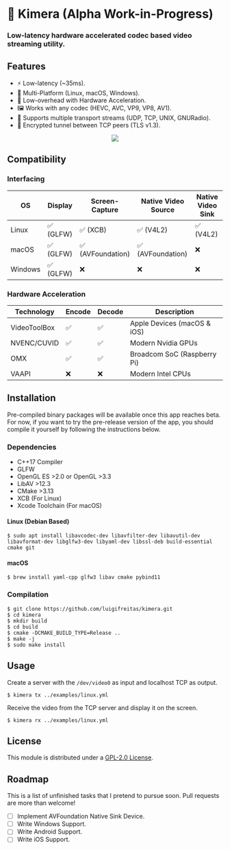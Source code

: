# 🐙 Kimera (Alpha Work-in-Progress)
### Low-latency hardware accelerated codec based video streaming utility.

## Features
- ⚡ Low-latency (~35ms).
- 🦑 Multi-Platform (Linux, macOS, Windows).
- 🔋 Low-overhead with Hardware Acceleration.
- 🖼️ Works with any codec (HEVC, AVC, VP9, VP8, AV1).
- 🧳 Supports multiple transport streams (UDP, TCP, UNIX, GNURadio).
- 🔑 Encrypted tunnel between TCP peers (TLS v1.3).

<p align="center">
<img src="https://github.com/luigifreitas/kimera/raw/master/assets/kimera_macos.png" />
</p>

## Compatibility
### Interfacing
|    OS    |  Display  |   Screen-Capture   | Native Video Source | Native Video Sink |
|----------|-----------|--------------------|---------------------|-------------------|
| Linux    | ✅ (GLFW)  | ✅ (XCB)            | ✅ (V4L2)            | ✅ (V4L2)          |
| macOS    | ✅ (GLFW)  | ✅ (AVFoundation)   | ✅ (AVFoundation)    | ❌                 |
| Windows  | ✅ (GLFW)  | ❌                  | ❌                   | ❌                 |

### Hardware Acceleration
|  Technology  | Encode | Decode |         Description         |
|--------------|--------|--------|-----------------------------|
| VideoToolBox | ✅      | ✅      | Apple Devices (macOS & iOS) |
| NVENC/CUVID  | ✅      | ✅      | Modern Nvidia GPUs          |
| OMX          | ✅      | ✅      | Broadcom SoC (Raspberry Pi) |
| VAAPI        | ❌      | ❌      | Modern Intel CPUs           |

## Installation
Pre-compiled binary packages will be available once this app reaches beta. For now, if you want to try the pre-release version of the app, you should compile it yourself by following the instructions below.

### Dependencies
- C++17 Compiler
- GLFW
- OpenGL ES >2.0 or OpenGL >3.3
- LibAV >12.3
- CMake >3.13
- XCB (For Linux)
- Xcode Toolchain (For macOS)

#### Linux (Debian Based)
```shell
$ sudo apt install libavcodec-dev libavfilter-dev libavutil-dev libavformat-dev libglfw3-dev libyaml-dev libssl-deb build-essential cmake git
```

#### macOS
```shell
$ brew install yaml-cpp glfw3 libav cmake pybind11
```

### Compilation
```shell
$ git clone https://github.com/luigifreitas/kimera.git
$ cd kimera
$ mkdir build
$ cd build
$ cmake -DCMAKE_BUILD_TYPE=Release ..
$ make -j
$ sudo make install
```

## Usage
Create a server with the `/dev/video0` as input and localhost TCP as output.
```shell
$ kimera tx ../examples/linux.yml
```

Receive the video from the TCP server and display it on the screen.
```shell
$ kimera rx ../examples/linux.yml
```

## License
This module is distributed under a [GPL-2.0 License](https://raw.githubusercontent.com/luigifreitas/kimera/master/LICENSE).

## Roadmap
This is a list of unfinished tasks that I pretend to pursue soon. Pull requests are more than welcome!
- [ ] Implement AVFoundation Native Sink Device.
- [ ] Write Windows Support.
- [ ] Write Android Support.
- [ ] Write iOS Support.
